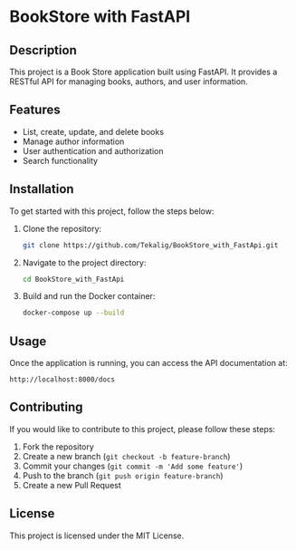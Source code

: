 # BookStore with FastAPI

## Description
This project is a Book Store application built using FastAPI. It provides a RESTful API for managing books, authors, and user information.

## Features
- List, create, update, and delete books
- Manage author information
- User authentication and authorization
- Search functionality

## Installation
To get started with this project, follow the steps below:

1. Clone the repository:
   ```bash
   git clone https://github.com/Tekalig/BookStore_with_FastApi.git
   ```

2. Navigate to the project directory:
   ```bash
   cd BookStore_with_FastApi
   ```

3. Build and run the Docker container:
   ```bash
   docker-compose up --build
   ```

## Usage
Once the application is running, you can access the API documentation at:
```
http://localhost:8000/docs
```

## Contributing
If you would like to contribute to this project, please follow these steps:

1. Fork the repository
2. Create a new branch (`git checkout -b feature-branch`)
3. Commit your changes (`git commit -m 'Add some feature'`)
4. Push to the branch (`git push origin feature-branch`)
5. Create a new Pull Request

## License
This project is licensed under the MIT License.

